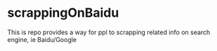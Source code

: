 # scrappingOnBaidu
This is repo provides a way for ppl to scrapping related info on search engine, ie Baidu/Google

